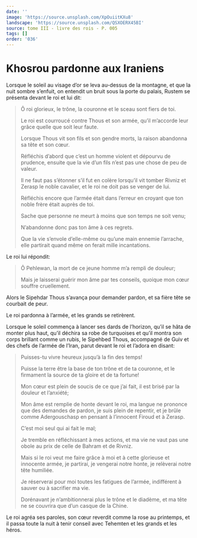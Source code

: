 ```yaml
---
date: ''
image: 'https://source.unsplash.com/XpOuiitKXu8'
landscape: 'https://source.unsplash.com/QSXOERX45BI'
source: tome III - livre des rois - P. 005
tags: []
order: '036'
---
```


# Khosrou pardonne aux Iraniens

Lorsque le soleil au visage d’or se leva au-dessus de la montagne, et que la nuit sombre s’enfuit, on entendit un bruit sous la porte du palais, Rustem se présenta devant le roi et lui dit:

> Ô roi glorieux, le trône, la couronne et le sceau sont fiers de toi.
>
> Le roi est courroucé contre Thous et son armée, qu’il m’accorde leur grâce quelle que soit leur faute.
>
> Lorsque Thous vit son fils et son gendre morts, la raison abandonna sa tête et son cœur.
>
> Réfléchis d’abord que c’est un homme violent et dépourvu de prudence, ensuite que la vie d’un fils n’est pas une chose de peu de valeur.
>
> Il ne faut pas s’étonner s’il fut en colère lorsqu’il vit tomber Rivniz et Zerasp le noble cavalier, et le roi ne doit pas se venger de lui.
>
> Réfléchis encore que l’armée était dans l’erreur en croyant que ton noble frère était auprès de toi.
>
> Sache que personne ne meurt à moins que son temps ne soit venu;
>
> N’abandonne donc pas ton âme à ces regrets.
>
> Que la vie s’envole d’elle-même ou qu’une main ennemie l’arrache, elle partirait quand même on ferait mille incantations.

Le roi lui répondit:

> Ô Pehlewan, la mort de ce jeune homme m’a rempli de douleur;
>
> Mais je laisserai guérir mon âme par tes conseils, quoique mon cœur souffre cruellement.

Alors le Sipehdar Thous s’avança pour demander pardon, et sa fière tête se courbait de peur.

Le roi pardonna à l’armée, et les grands se retirèrent.

Lorsque le soleil commença à lancer ses dards de l’horizon, qu’il se hâta de monter plus haut, qu’il déchira sa robe de turquoises et qu’il montra son corps brillant comme un rubis, le Sipehbed Thous, accompagné de Guiv et des chefs de l’armée de l’Iran, parut devant le roi et l’adora en disant:

> Puisses-tu vivre heureux jusqu’à la fin des temps!
>
> Puisse la terre être la base de ton trône et de ta couronne, et le firmament la source de ta gloire et de ta fortune!
>
> Mon cœur est plein de soucis de ce que j’ai fait, il est brisé par la douleur et l’anxiété;
>
> Mon âme est remplie de honte devant le roi, ma langue ne prononce que des demandes de pardon, je suis plein de repentir, et je brûle comme Adergouschasp en pensant à l’innocent Firoud et à Zerasp.
>
> C’est moi seul qui ai fait le mal;
>
> Je tremble en réfléchissant à mes actions, et ma vie ne vaut pas une obole au prix de celle de Bahram et de Rivniz.
>
> Mais si le roi veut me faire grâce à moi et à cette glorieuse et innocente armée, je partirai, je vengerai notre honte, je relèverai notre tête humiliée.
>
> Je réserverai pour moi toutes les fatigues de l’armée, indifférent à sauver ou à sacrifier ma vie.
>
> Dorénavant je n’ambitionnerai plus le trône et le diadème, et ma tête ne se couvrira que d’un casque de la Chine.

Le roi agréa ses paroles, son cœur reverdit comme la rose au printemps, et il passa toute la nuit à tenir conseil avec Tehemten et les grands et les héros.
